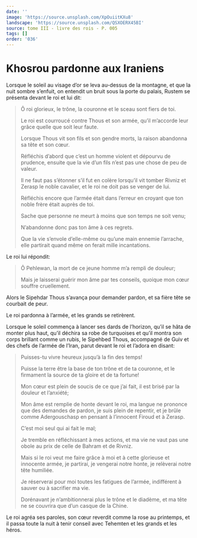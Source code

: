 ```yaml
---
date: ''
image: 'https://source.unsplash.com/XpOuiitKXu8'
landscape: 'https://source.unsplash.com/QSXOERX45BI'
source: tome III - livre des rois - P. 005
tags: []
order: '036'
---
```


# Khosrou pardonne aux Iraniens

Lorsque le soleil au visage d’or se leva au-dessus de la montagne, et que la nuit sombre s’enfuit, on entendit un bruit sous la porte du palais, Rustem se présenta devant le roi et lui dit:

> Ô roi glorieux, le trône, la couronne et le sceau sont fiers de toi.
>
> Le roi est courroucé contre Thous et son armée, qu’il m’accorde leur grâce quelle que soit leur faute.
>
> Lorsque Thous vit son fils et son gendre morts, la raison abandonna sa tête et son cœur.
>
> Réfléchis d’abord que c’est un homme violent et dépourvu de prudence, ensuite que la vie d’un fils n’est pas une chose de peu de valeur.
>
> Il ne faut pas s’étonner s’il fut en colère lorsqu’il vit tomber Rivniz et Zerasp le noble cavalier, et le roi ne doit pas se venger de lui.
>
> Réfléchis encore que l’armée était dans l’erreur en croyant que ton noble frère était auprès de toi.
>
> Sache que personne ne meurt à moins que son temps ne soit venu;
>
> N’abandonne donc pas ton âme à ces regrets.
>
> Que la vie s’envole d’elle-même ou qu’une main ennemie l’arrache, elle partirait quand même on ferait mille incantations.

Le roi lui répondit:

> Ô Pehlewan, la mort de ce jeune homme m’a rempli de douleur;
>
> Mais je laisserai guérir mon âme par tes conseils, quoique mon cœur souffre cruellement.

Alors le Sipehdar Thous s’avança pour demander pardon, et sa fière tête se courbait de peur.

Le roi pardonna à l’armée, et les grands se retirèrent.

Lorsque le soleil commença à lancer ses dards de l’horizon, qu’il se hâta de monter plus haut, qu’il déchira sa robe de turquoises et qu’il montra son corps brillant comme un rubis, le Sipehbed Thous, accompagné de Guiv et des chefs de l’armée de l’Iran, parut devant le roi et l’adora en disant:

> Puisses-tu vivre heureux jusqu’à la fin des temps!
>
> Puisse la terre être la base de ton trône et de ta couronne, et le firmament la source de ta gloire et de ta fortune!
>
> Mon cœur est plein de soucis de ce que j’ai fait, il est brisé par la douleur et l’anxiété;
>
> Mon âme est remplie de honte devant le roi, ma langue ne prononce que des demandes de pardon, je suis plein de repentir, et je brûle comme Adergouschasp en pensant à l’innocent Firoud et à Zerasp.
>
> C’est moi seul qui ai fait le mal;
>
> Je tremble en réfléchissant à mes actions, et ma vie ne vaut pas une obole au prix de celle de Bahram et de Rivniz.
>
> Mais si le roi veut me faire grâce à moi et à cette glorieuse et innocente armée, je partirai, je vengerai notre honte, je relèverai notre tête humiliée.
>
> Je réserverai pour moi toutes les fatigues de l’armée, indifférent à sauver ou à sacrifier ma vie.
>
> Dorénavant je n’ambitionnerai plus le trône et le diadème, et ma tête ne se couvrira que d’un casque de la Chine.

Le roi agréa ses paroles, son cœur reverdit comme la rose au printemps, et il passa toute la nuit à tenir conseil avec Tehemten et les grands et les héros.
